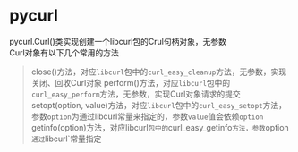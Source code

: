 # pycurl

pycurl.Curl()类实现创建一个libcurl包的Crul句柄对象，无参数  
Curl对象有以下几个常用的方法  

> close()方法，对应`libcurl`包中的`curl_easy_cleanup`方法，无参数，实现关闭、回收Curl对象
> perform()方法，对应`libcurl`包中的`curl_easy_perform`方法，无参数，实现Curl对象请求的提交
> setopt(option, value)方法，对应`libcurl`包中的`curl_easy_setopt`方法，参数`option`为通过libcurl常量来指定的，参数`value`值会依赖`option`
> getinfo(option)方法，对应libcurl`包中的`curl_easy_getinfo`方法，参数`option`通过`libcurl`常量指定